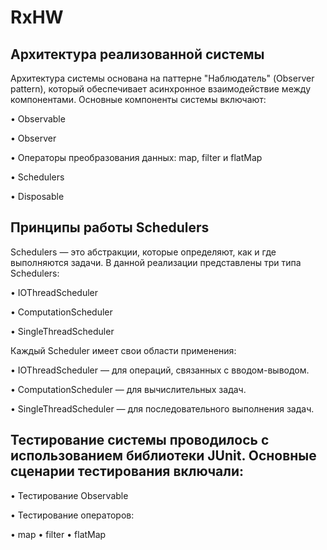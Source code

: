 # RxHW

Архитектура реализованной системы
----------------------------------
Архитектура системы основана на паттерне "Наблюдатель" (Observer pattern), который обеспечивает асинхронное взаимодействие между компонентами. Основные компоненты системы включают:

• Observable

• Observer

• Операторы преобразования данных: map, filter и flatMap

• Schedulers

• Disposable

Принципы работы Schedulers
-------------
Schedulers — это абстракции, которые определяют, как и где выполняются задачи. В данной реализации представлены три типа Schedulers:

• IOThreadScheduler

• ComputationScheduler

• SingleThreadScheduler


Каждый Scheduler имеет свои области применения:

• IOThreadScheduler — для операций, связанных с вводом-выводом.

• ComputationScheduler — для вычислительных задач.

• SingleThreadScheduler — для последовательного выполнения задач.

Тестирование системы проводилось с использованием библиотеки JUnit. Основные сценарии тестирования включали:
----------------------

• Тестирование Observable

• Тестирование операторов:

  • map
  • filter
  • flatMap
